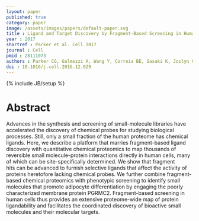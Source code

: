 ```yaml
---
layout: paper
published: true
category: paper
image: /assets/images/papers/default-paper.svg
title : Ligand and Target Discovery by Fragment-Based Screening in Human Cells
year : 2017
shortref : Parker et al. Cell 2017
journal : Cell
pmid : 28111073
authors : Parker CG, Galmozzi A, Wang Y, Correia BE, Sasaki K, Joslyn CM, Kim AS, Cavallaro CL, Lawrence RM, Johnson SR, Narvaiza I, Saez E, Cravatt BF
doi : 10.1016/j.cell.2016.12.029
---
```

{% include JB/setup %}

# Abstract

Advances in the synthesis and screening of small-molecule libraries have accelerated the discovery of chemical probes for studying biological processes. Still, only a small fraction of the human proteome has chemical ligands. Here, we describe a platform that marries fragment-based ligand discovery with quantitative chemical proteomics to map thousands of reversible small molecule-protein interactions directly in human cells, many of which can be site-specifically determined. We show that fragment hits can be advanced to furnish selective ligands that affect the activity of proteins heretofore lacking chemical probes. We further combine fragment-based chemical proteomics with phenotypic screening to identify small molecules that promote adipocyte differentiation by engaging the poorly characterized membrane protein PGRMC2. Fragment-based screening in human cells thus provides an extensive proteome-wide map of protein ligandability and facilitates the coordinated discovery of bioactive small molecules and their molecular targets.